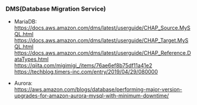 ### DMS(Database Migration Service)
- MariaDB:<br>
https://docs.aws.amazon.com/dms/latest/userguide/CHAP_Source.MySQL.html<br>
https://docs.aws.amazon.com/dms/latest/userguide/CHAP_Target.MySQL.html<br>
https://docs.aws.amazon.com/dms/latest/userguide/CHAP_Reference.DataTypes.html<br>
https://qiita.com/migimigi_/items/76ae6ef8b75df11a41e2<br>
https://techblog.timers-inc.com/entry/2019/04/29/080000<br>

- Aurora:<br>
https://aws.amazon.com/blogs/database/performing-major-version-upgrades-for-amazon-aurora-mysql-with-minimum-downtime/<br>
